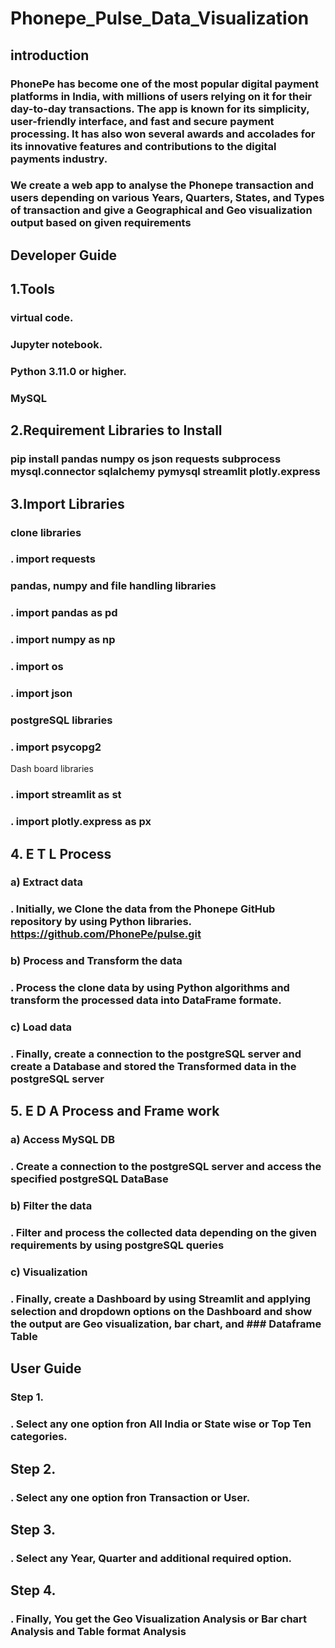 # Phonepe_Pulse_Data_Visualization

## introduction
### PhonePe has become one of the most popular digital payment platforms in India, with millions of users relying on it for their day-to-day transactions. The app is known for its simplicity, user-friendly interface, and fast and secure payment processing. It has also won several awards and accolades for its innovative features and contributions to the digital payments industry.

### We create a web app to analyse the Phonepe transaction and users depending on various Years, Quarters, States, and Types of transaction and give a Geographical and Geo visualization output based on given requirements

## Developer Guide
## 1.Tools
### virtual code.
### Jupyter notebook.
### Python 3.11.0 or higher.
### MySQL
## 2.Requirement Libraries to Install
### pip install pandas numpy os json requests subprocess mysql.connector sqlalchemy pymysql streamlit plotly.express
## 3.Import Libraries
### clone libraries
 ### . import requests
 
 ### pandas, numpy and file handling libraries

### . import pandas as pd
### . import numpy as np
### . import os
### . import json

### postgreSQL libraries
### . import psycopg2

Dash board libraries

### . import streamlit as st
### . import plotly.express as px
## 4. E T L Process
### a) Extract data
### . Initially, we Clone the data from the Phonepe GitHub repository by using Python libraries. https://github.com/PhonePe/pulse.git
### b) Process and Transform the data
### . Process the clone data by using Python algorithms and transform the processed data into DataFrame formate.
### c) Load data
### . Finally, create a connection to the postgreSQL server and create a Database and stored the Transformed data in the postgreSQL server 
## 5. E D A Process and Frame work
### a) Access MySQL DB
### . Create a connection to the postgreSQL server and access the specified postgreSQL DataBase 
### b) Filter the data
### . Filter and process the collected data depending on the given requirements by using postgreSQL queries
### c) Visualization
### . Finally, create a Dashboard by using Streamlit and applying selection and dropdown options on the Dashboard and show the output are Geo visualization, bar chart, and ### Dataframe Table
## User Guide
### Step 1.
### . Select any one option fron All India or State wise or Top Ten categories.
## Step 2.
### . Select any one option fron Transaction or User.
## Step 3.
### . Select any Year, Quarter and additional required option.
## Step 4.
### . Finally, You get the Geo Visualization Analysis or Bar chart Analysis and Table format Analysis
